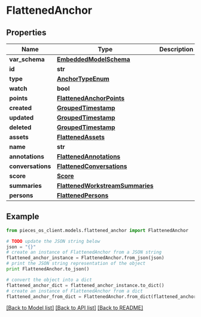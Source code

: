 # FlattenedAnchor


## Properties
Name | Type | Description | Notes
------------ | ------------- | ------------- | -------------
**var_schema** | [**EmbeddedModelSchema**](EmbeddedModelSchema.md) |  | [optional] 
**id** | **str** |  | 
**type** | [**AnchorTypeEnum**](AnchorTypeEnum.md) |  | 
**watch** | **bool** |  | [optional] 
**points** | [**FlattenedAnchorPoints**](FlattenedAnchorPoints.md) |  | 
**created** | [**GroupedTimestamp**](GroupedTimestamp.md) |  | 
**updated** | [**GroupedTimestamp**](GroupedTimestamp.md) |  | 
**deleted** | [**GroupedTimestamp**](GroupedTimestamp.md) |  | [optional] 
**assets** | [**FlattenedAssets**](FlattenedAssets.md) |  | [optional] 
**name** | **str** |  | [optional] 
**annotations** | [**FlattenedAnnotations**](FlattenedAnnotations.md) |  | [optional] 
**conversations** | [**FlattenedConversations**](FlattenedConversations.md) |  | [optional] 
**score** | [**Score**](Score.md) |  | [optional] 
**summaries** | [**FlattenedWorkstreamSummaries**](FlattenedWorkstreamSummaries.md) |  | [optional] 
**persons** | [**FlattenedPersons**](FlattenedPersons.md) |  | [optional] 

## Example

```python
from pieces_os_client.models.flattened_anchor import FlattenedAnchor

# TODO update the JSON string below
json = "{}"
# create an instance of FlattenedAnchor from a JSON string
flattened_anchor_instance = FlattenedAnchor.from_json(json)
# print the JSON string representation of the object
print FlattenedAnchor.to_json()

# convert the object into a dict
flattened_anchor_dict = flattened_anchor_instance.to_dict()
# create an instance of FlattenedAnchor from a dict
flattened_anchor_from_dict = FlattenedAnchor.from_dict(flattened_anchor_dict)
```
[[Back to Model list]](../README.md#documentation-for-models) [[Back to API list]](../README.md#documentation-for-api-endpoints) [[Back to README]](../README.md)


